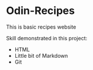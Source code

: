 # Odin-Recipes
This is basic recipes website

Skill demonstrated in this project:
- HTML
- Little bit of Markdown
- Git